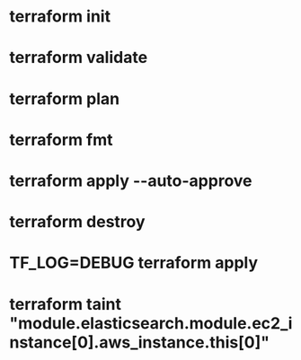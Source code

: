 # terraform init

# terraform validate

# terraform plan

# terraform fmt

# terraform apply --auto-approve

# terraform destroy

# TF_LOG=DEBUG terraform apply

# terraform taint "module.elasticsearch.module.ec2_instance[0].aws_instance.this[0]"
